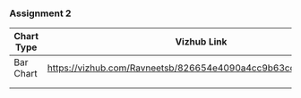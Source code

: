 ### Assignment 2



| Chart Type | Vizhub Link                                                  |
| ---------- | ------------------------------------------------------------ |
| Bar Chart  | https://vizhub.com/Ravneetsb/826654e4090a4cc9b63cc798c792ebf1 |
|            |                                                              |
|            |                                                              |

